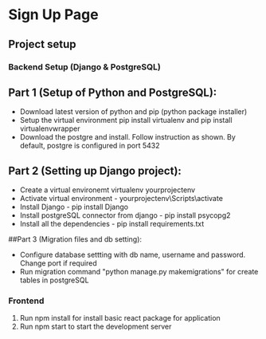 # Sign Up Page

## Project setup

### Backend Setup (Django & PostgreSQL)
## Part 1 (Setup of Python and PostgreSQL):
- Download latest version of python and pip (python package installer)
- Setup the virtual environment pip install virtualenv and pip install virtualenvwrapper
- Download the postgre and install. Follow instruction as shown. By default, postgre is configured in port 5432

## Part 2 (Setting up Django project):
- Create a virtual environemt virtualenv yourprojectenv
- Activate virtual environment -  yourprojectenv\Scripts\activate
- Install Django - pip install Django
- Install postgreSQL connector from django - pip install psycopg2
- Install all the dependencies - pip install requirements.txt

##Part 3 (Migration files and db setting):
- Configure database settting with db name, username and password. Change port if required
- Run migration command "python manage.py makemigrations" for create tables in postgreSQL

### Frontend
1. Run npm install for install basic react package for application
2. Run npm start to start the development server
